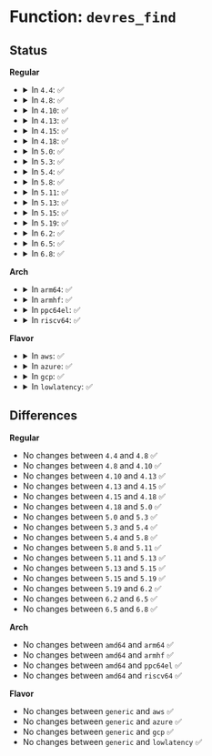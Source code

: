 # Function: <code>devres_find</code>

## Status
<b>Regular</b>
<ul>
<li>
<details>
<summary>In <code>4.4</code>: ✅</summary>

```c
void *devres_find(struct device *dev, dr_release_t release, dr_match_t match, void *match_data);
```

**Collision:** Unique Global

**Inline:** No

**Transformation:** False

**Instances:**

```
In drivers/base/devres.c (ffffffff8154f460)
Location: drivers/base/devres.c:259
Inline: False
Direct callers:
  - lib/devres.c:pcim_iomap_table
  - drivers/pci/pci.c:pcim_pin_device
  - drivers/pci/pci.c:pci_intx
  - drivers/pci/pci.c:pci_release_region
  - drivers/pci/pci.c:__pci_request_region
  - drivers/pci/pci.c:pci_disable_device
  - drivers/pci/pci.c:pcim_enable_device
  - drivers/base/firmware_class.c:_request_firmware
  - drivers/base/regmap/regmap.c:dev_get_regmap
```
**Symbols:**

```
ffffffff8154f460-ffffffff8154f518: devres_find (STB_GLOBAL)
```
</details>
</li>
<li>
<details>
<summary>In <code>4.8</code>: ✅</summary>

```c
void *devres_find(struct device *dev, dr_release_t release, dr_match_t match, void *match_data);
```

**Collision:** Unique Global

**Inline:** No

**Transformation:** False

**Instances:**

```
In drivers/base/devres.c (ffffffff815a1230)
Location: drivers/base/devres.c:259
Inline: False
Direct callers:
  - lib/devres.c:pcim_iomap_table
  - drivers/pci/pci.c:pci_intx
  - drivers/pci/pci.c:__pci_request_region
  - drivers/pci/pci.c:pci_release_region
  - drivers/pci/pci.c:pci_disable_device
  - drivers/pci/pci.c:pcim_pin_device
  - drivers/pci/pci.c:pcim_enable_device
  - drivers/base/firmware_class.c:_request_firmware
  - drivers/base/regmap/regmap.c:dev_get_regmap
```
**Symbols:**

```
ffffffff815a1230-ffffffff815a12e8: devres_find (STB_GLOBAL)
```
</details>
</li>
<li>
<details>
<summary>In <code>4.10</code>: ✅</summary>

```c
void *devres_find(struct device *dev, dr_release_t release, dr_match_t match, void *match_data);
```

**Collision:** Unique Global

**Inline:** No

**Transformation:** False

**Instances:**

```
In drivers/base/devres.c (ffffffff815cf8a0)
Location: drivers/base/devres.c:260
Inline: False
Direct callers:
  - lib/devres.c:pcim_iomap_table
  - drivers/pci/pci.c:pci_intx
  - drivers/pci/pci.c:__pci_request_region
  - drivers/pci/pci.c:pci_release_region
  - drivers/pci/pci.c:pci_disable_device
  - drivers/pci/pci.c:pcim_pin_device
  - drivers/pci/pci.c:pcim_enable_device
  - drivers/base/firmware_class.c:_request_firmware
  - drivers/base/regmap/regmap.c:dev_get_regmap
```
**Symbols:**

```
ffffffff815cf8a0-ffffffff815cf958: devres_find (STB_GLOBAL)
```
</details>
</li>
<li>
<details>
<summary>In <code>4.13</code>: ✅</summary>

```c
void *devres_find(struct device *dev, dr_release_t release, dr_match_t match, void *match_data);
```

**Collision:** Unique Global

**Inline:** No

**Transformation:** False

**Instances:**

```
In drivers/base/devres.c (ffffffff815e4280)
Location: drivers/base/devres.c:260
Inline: False
Direct callers:
  - lib/devres.c:pcim_iomap_table
  - drivers/pci/pci.c:__pci_request_region
  - drivers/pci/pci.c:pci_release_region
  - drivers/pci/pci.c:pci_disable_device
  - drivers/pci/pci.c:pcim_pin_device
  - drivers/pci/pci.c:pcim_enable_device
  - drivers/base/firmware_class.c:assign_firmware_buf
  - drivers/base/regmap/regmap.c:dev_get_regmap
```
**Symbols:**

```
ffffffff815e4280-ffffffff815e4336: devres_find (STB_GLOBAL)
```
</details>
</li>
<li>
<details>
<summary>In <code>4.15</code>: ✅</summary>

```c
void *devres_find(struct device *dev, dr_release_t release, dr_match_t match, void *match_data);
```

**Collision:** Unique Global

**Inline:** No

**Transformation:** False

**Instances:**

```
In drivers/base/devres.c (ffffffff8164b550)
Location: drivers/base/devres.c:260
Inline: False
Direct callers:
  - lib/devres.c:pcim_iomap_table
  - drivers/pci/pci.c:__pci_request_region
  - drivers/pci/pci.c:pci_release_region
  - drivers/pci/pci.c:pci_disable_device
  - drivers/pci/pci.c:pcim_pin_device
  - drivers/pci/pci.c:pcim_enable_device
  - drivers/base/firmware_class.c:assign_firmware_buf
  - drivers/base/regmap/regmap.c:dev_get_regmap
```
**Symbols:**

```
ffffffff8164b550-ffffffff8164b608: devres_find (STB_GLOBAL)
```
</details>
</li>
<li>
<details>
<summary>In <code>4.18</code>: ✅</summary>

```c
void *devres_find(struct device *dev, dr_release_t release, dr_match_t match, void *match_data);
```

**Collision:** Unique Global

**Inline:** No

**Transformation:** False

**Instances:**

```
In drivers/base/devres.c (ffffffff81686b50)
Location: drivers/base/devres.c:264
Inline: False
Direct callers:
  - lib/devres.c:pcim_iomap_table
  - drivers/pci/pci.c:pcim_enable_device
  - drivers/base/firmware_loader/main.c:request_firmware_nowait
  - drivers/base/regmap/regmap.c:dev_get_regmap
```
**Symbols:**

```
ffffffff81686b50-ffffffff81686c0f: devres_find (STB_GLOBAL)
```
</details>
</li>
<li>
<details>
<summary>In <code>5.0</code>: ✅</summary>

```c
void *devres_find(struct device *dev, dr_release_t release, dr_match_t match, void *match_data);
```

**Collision:** Unique Global

**Inline:** No

**Transformation:** False

**Instances:**

```
In drivers/base/devres.c (ffffffff816a67f0)
Location: drivers/base/devres.c:272
Inline: False
Direct callers:
  - lib/devres.c:pcim_iomap_table
  - drivers/gpio/gpiolib-devres.c:devm_gpiod_get_from_of_node
  - drivers/gpio/gpiolib-devres.c:devm_gpiod_get_index
  - drivers/pci/pci.c:pcim_enable_device
  - drivers/base/firmware_loader/main.c:request_firmware_nowait
  - drivers/base/regmap/regmap.c:dev_get_regmap
```
**Symbols:**

```
ffffffff816a67f0-ffffffff816a68a1: devres_find (STB_GLOBAL)
```
</details>
</li>
<li>
<details>
<summary>In <code>5.3</code>: ✅</summary>

```c
void *devres_find(struct device *dev, dr_release_t release, dr_match_t match, void *match_data);
```

**Collision:** Unique Global

**Inline:** No

**Transformation:** False

**Instances:**

```
In drivers/base/devres.c (ffffffff816df870)
Location: drivers/base/devres.c:272
Inline: False
Direct callers:
  - lib/devres.c:pcim_iomap_table
  - drivers/gpio/gpiolib-devres.c:devm_gpiod_get_from_of_node
  - drivers/gpio/gpiolib-devres.c:devm_gpiod_get_index
  - drivers/pci/pci.c:pcim_enable_device
  - drivers/base/firmware_loader/main.c:request_firmware_nowait
  - drivers/base/regmap/regmap.c:dev_get_regmap
```
**Symbols:**

```
ffffffff816df870-ffffffff816df92c: devres_find (STB_GLOBAL)
```
</details>
</li>
<li>
<details>
<summary>In <code>5.4</code>: ✅</summary>

```c
void *devres_find(struct device *dev, dr_release_t release, dr_match_t match, void *match_data);
```

**Collision:** Unique Global

**Inline:** No

**Transformation:** False

**Instances:**

```
In drivers/base/devres.c (ffffffff81703ac0)
Location: drivers/base/devres.c:272
Inline: False
Direct callers:
  - lib/devres.c:pcim_iomap_table
  - drivers/gpio/gpiolib-devres.c:devm_gpiod_get_index
  - drivers/pci/pci.c:pcim_enable_device
  - drivers/base/firmware_loader/main.c:request_firmware_nowait
  - drivers/base/regmap/regmap.c:dev_get_regmap
```
**Symbols:**

```
ffffffff81703ac0-ffffffff81703b7c: devres_find (STB_GLOBAL)
```
</details>
</li>
<li>
<details>
<summary>In <code>5.8</code>: ✅</summary>

```c
void *devres_find(struct device *dev, dr_release_t release, dr_match_t match, void *match_data);
```

**Collision:** Unique Global

**Inline:** No

**Transformation:** False

**Instances:**

```
In drivers/base/devres.c (ffffffff817be8d0)
Location: drivers/base/devres.c:272
Inline: False
Direct callers:
  - lib/devres.c:pcim_iomap_table
  - drivers/gpio/gpiolib-devres.c:devm_gpiod_get_index
  - drivers/pci/pci.c:pci_intx
  - drivers/pci/pci.c:pcim_set_mwi
  - drivers/pci/pci.c:__pci_request_region
  - drivers/pci/pci.c:pci_release_region
  - drivers/pci/pci.c:pci_disable_device
  - drivers/pci/pci.c:pcim_pin_device
  - drivers/pci/pci.c:pcim_enable_device
  - drivers/base/firmware_loader/main.c:request_firmware_nowait
  - drivers/base/firmware_loader/main.c:request_firmware_into_buf
  - drivers/base/firmware_loader/main.c:firmware_request_cache
  - drivers/base/firmware_loader/main.c:assign_fw
  - drivers/base/regmap/regmap.c:dev_get_regmap
  - net/devres.c:devm_register_netdev
```
**Symbols:**

```
ffffffff817be8d0-ffffffff817be98c: devres_find (STB_GLOBAL)
```
</details>
</li>
<li>
<details>
<summary>In <code>5.11</code>: ✅</summary>

```c
void *devres_find(struct device *dev, dr_release_t release, dr_match_t match, void *match_data);
```

**Collision:** Unique Global

**Inline:** No

**Transformation:** False

**Instances:**

```
In drivers/base/devres.c (ffffffff817d37a0)
Location: drivers/base/devres.c:288
Inline: False
Direct callers:
  - lib/devres.c:pcim_iomap_table
  - drivers/gpio/gpiolib-devres.c:devm_gpiod_get_index
  - drivers/pci/pci.c:pci_intx
  - drivers/pci/pci.c:pcim_set_mwi
  - drivers/pci/pci.c:__pci_request_region
  - drivers/pci/pci.c:pci_release_region
  - drivers/pci/pci.c:pci_disable_device
  - drivers/pci/pci.c:pcim_pin_device
  - drivers/pci/pci.c:pcim_enable_device
  - drivers/base/firmware_loader/main.c:request_firmware_nowait
  - drivers/base/firmware_loader/main.c:request_partial_firmware_into_buf
  - drivers/base/firmware_loader/main.c:request_firmware_into_buf
  - drivers/base/firmware_loader/main.c:firmware_request_cache
  - drivers/base/firmware_loader/main.c:assign_fw
  - drivers/base/regmap/regmap.c:dev_get_regmap
  - drivers/spi/spi.c:spi_unregister_controller
  - drivers/net/phy/mdio_devres.c:__devm_mdiobus_register
  - net/devres.c:devm_register_netdev
```
**Symbols:**

```
ffffffff817d37a0-ffffffff817d385c: devres_find (STB_GLOBAL)
```
</details>
</li>
<li>
<details>
<summary>In <code>5.13</code>: ✅</summary>

```c
void *devres_find(struct device *dev, dr_release_t release, dr_match_t match, void *match_data);
```

**Collision:** Unique Global

**Inline:** No

**Transformation:** False

**Instances:**

```
In drivers/base/devres.c (ffffffff817b71b0)
Location: drivers/base/devres.c:288
Inline: False
Direct callers:
  - lib/devres.c:pcim_iomap_table
  - drivers/gpio/gpiolib-devres.c:devm_gpiod_get_index
  - drivers/pci/pci.c:pci_intx
  - drivers/pci/pci.c:pcim_set_mwi
  - drivers/pci/pci.c:__pci_request_region
  - drivers/pci/pci.c:pci_release_region
  - drivers/pci/pci.c:pci_disable_device
  - drivers/pci/pci.c:pcim_pin_device
  - drivers/pci/pci.c:pcim_enable_device
  - drivers/base/firmware_loader/main.c:request_firmware_nowait
  - drivers/base/firmware_loader/main.c:request_partial_firmware_into_buf
  - drivers/base/firmware_loader/main.c:request_firmware_into_buf
  - drivers/base/firmware_loader/main.c:firmware_request_cache
  - drivers/base/firmware_loader/main.c:assign_fw
  - drivers/base/regmap/regmap.c:dev_get_regmap
  - drivers/net/phy/mdio_devres.c:__devm_mdiobus_register
  - net/devres.c:devm_register_netdev
```
**Symbols:**

```
ffffffff817b71b0-ffffffff817b726c: devres_find (STB_GLOBAL)
```
</details>
</li>
<li>
<details>
<summary>In <code>5.15</code>: ✅</summary>

```c
void *devres_find(struct device *dev, dr_release_t release, dr_match_t match, void *match_data);
```

**Collision:** Unique Global

**Inline:** No

**Transformation:** False

**Instances:**

```
In drivers/base/devres.c (ffffffff818401f0)
Location: drivers/base/devres.c:281
Inline: False
Direct callers:
  - lib/devres.c:pcim_iomap_table
  - drivers/gpio/gpiolib-devres.c:devm_gpiod_get_index
  - drivers/pci/pci.c:pci_intx
  - drivers/pci/pci.c:pcim_set_mwi
  - drivers/pci/pci.c:__pci_request_region
  - drivers/pci/pci.c:pci_release_region
  - drivers/pci/pci.c:pci_disable_device
  - drivers/pci/pci.c:pcim_pin_device
  - drivers/pci/pci.c:pcim_enable_device
  - drivers/base/firmware_loader/main.c:request_firmware_nowait
  - drivers/base/firmware_loader/main.c:request_partial_firmware_into_buf
  - drivers/base/firmware_loader/main.c:request_firmware_into_buf
  - drivers/base/firmware_loader/main.c:firmware_request_cache
  - drivers/base/firmware_loader/main.c:assign_fw
  - drivers/base/regmap/regmap.c:dev_get_regmap
  - drivers/net/phy/mdio_devres.c:__devm_mdiobus_register
  - net/devres.c:devm_register_netdev
```
**Symbols:**

```
ffffffff818401f0-ffffffff818402ac: devres_find (STB_GLOBAL)
```
</details>
</li>
<li>
<details>
<summary>In <code>5.19</code>: ✅</summary>

```c
void *devres_find(struct device *dev, dr_release_t release, dr_match_t match, void *match_data);
```

**Collision:** Unique Global

**Inline:** No

**Transformation:** False

**Instances:**

```
In drivers/base/devres.c (ffffffff81983230)
Location: drivers/base/devres.c:281
Inline: False
Direct callers:
  - lib/devres.c:pcim_iomap_table
  - drivers/gpio/gpiolib-devres.c:devm_gpiod_get_index
  - drivers/pci/pci.c:pci_intx
  - drivers/pci/pci.c:pcim_set_mwi
  - drivers/pci/pci.c:__pci_request_region
  - drivers/pci/pci.c:pci_release_region
  - drivers/pci/pci.c:pci_disable_device
  - drivers/pci/pci.c:pcim_pin_device
  - drivers/pci/pci.c:pcim_enable_device
  - drivers/base/firmware_loader/main.c:request_firmware_nowait
  - drivers/base/firmware_loader/main.c:request_partial_firmware_into_buf
  - drivers/base/firmware_loader/main.c:request_firmware_into_buf
  - drivers/base/firmware_loader/main.c:fw_add_devm_name
  - drivers/base/regmap/regmap.c:dev_get_regmap
  - drivers/net/phy/mdio_devres.c:__devm_mdiobus_register
  - net/devres.c:devm_register_netdev
```
**Symbols:**

```
ffffffff81983230-ffffffff81983301: devres_find (STB_GLOBAL)
```
</details>
</li>
<li>
<details>
<summary>In <code>6.2</code>: ✅</summary>

```c
void *devres_find(struct device *dev, dr_release_t release, dr_match_t match, void *match_data);
```

**Collision:** Unique Global

**Inline:** No

**Transformation:** False

**Instances:**

```
In drivers/base/devres.c (ffffffff81af1200)
Location: drivers/base/devres.c:286
Inline: False
Direct callers:
  - lib/devres.c:pcim_iomap_table
  - drivers/gpio/gpiolib-devres.c:devm_gpiod_get_index
  - drivers/pci/pci.c:pci_intx
  - drivers/pci/pci.c:pcim_set_mwi
  - drivers/pci/pci.c:__pci_request_region
  - drivers/pci/pci.c:pci_release_region
  - drivers/pci/pci.c:pci_disable_device
  - drivers/pci/pci.c:pcim_pin_device
  - drivers/pci/pci.c:pcim_enable_device
  - drivers/base/firmware_loader/main.c:request_firmware_nowait
  - drivers/base/firmware_loader/main.c:request_partial_firmware_into_buf
  - drivers/base/firmware_loader/main.c:request_firmware_into_buf
  - drivers/base/firmware_loader/main.c:fw_add_devm_name
  - drivers/base/regmap/regmap.c:dev_get_regmap
  - drivers/net/phy/mdio_devres.c:__devm_mdiobus_register
  - net/devres.c:devm_register_netdev
```
**Symbols:**

```
ffffffff81af1200-ffffffff81af12d1: devres_find (STB_GLOBAL)
```
</details>
</li>
<li>
<details>
<summary>In <code>6.5</code>: ✅</summary>

```c
void *devres_find(struct device *dev, dr_release_t release, dr_match_t match, void *match_data);
```

**Collision:** Unique Global

**Inline:** No

**Transformation:** False

**Instances:**

```
In drivers/base/devres.c (ffffffff81b3f340)
Location: drivers/base/devres.c:286
Inline: False
Direct callers:
  - lib/devres.c:pcim_iomap_table
  - drivers/gpio/gpiolib-devres.c:devm_gpiod_get_index
  - drivers/pci/pci.c:pci_intx
  - drivers/pci/pci.c:pcim_set_mwi
  - drivers/pci/pci.c:__pci_request_region
  - drivers/pci/pci.c:pci_release_region
  - drivers/pci/pci.c:pci_disable_device
  - drivers/pci/pci.c:pcim_pin_device
  - drivers/pci/pci.c:pcim_enable_device
  - drivers/base/firmware_loader/main.c:request_firmware_nowait
  - drivers/base/firmware_loader/main.c:request_partial_firmware_into_buf
  - drivers/base/firmware_loader/main.c:request_firmware_into_buf
  - drivers/base/firmware_loader/main.c:fw_add_devm_name
  - drivers/base/regmap/regmap.c:dev_get_regmap
  - drivers/net/phy/mdio_devres.c:__devm_mdiobus_register
  - net/devres.c:devm_register_netdev
```
**Symbols:**

```
ffffffff81b3f340-ffffffff81b3f426: devres_find (STB_GLOBAL)
```
</details>
</li>
<li>
<details>
<summary>In <code>6.8</code>: ✅</summary>

```c
void *devres_find(struct device *dev, dr_release_t release, dr_match_t match, void *match_data);
```

**Collision:** Unique Global

**Inline:** No

**Transformation:** False

**Instances:**

```
In drivers/base/devres.c (ffffffff81b971c0)
Location: drivers/base/devres.c:286
Inline: False
Direct callers:
  - lib/devres.c:pcim_iomap_table
  - drivers/gpio/gpiolib-devres.c:devm_gpiod_get_index
  - drivers/pci/pci.c:pci_intx
  - drivers/pci/pci.c:pcim_set_mwi
  - drivers/pci/pci.c:__pci_request_region
  - drivers/pci/pci.c:pci_release_region
  - drivers/pci/pci.c:pci_disable_device
  - drivers/pci/pci.c:pcim_pin_device
  - drivers/pci/pci.c:pcim_enable_device
  - drivers/base/firmware_loader/main.c:request_firmware_nowait
  - drivers/base/firmware_loader/main.c:request_partial_firmware_into_buf
  - drivers/base/firmware_loader/main.c:request_firmware_into_buf
  - drivers/base/firmware_loader/main.c:fw_add_devm_name
  - drivers/base/regmap/regmap.c:dev_get_regmap
  - drivers/net/phy/mdio_devres.c:__devm_mdiobus_register
  - net/devres.c:devm_register_netdev
```
**Symbols:**

```
ffffffff81b971c0-ffffffff81b972a6: devres_find (STB_GLOBAL)
```
</details>
</li>
</ul>
<b>Arch</b>
<ul>
<li>
<details>
<summary>In <code>arm64</code>: ✅</summary>

```c
void *devres_find(struct device *dev, dr_release_t release, dr_match_t match, void *match_data);
```

**Collision:** Unique Global

**Inline:** No

**Transformation:** False

**Instances:**

```
In drivers/base/devres.c (ffff8000108f0478)
Location: drivers/base/devres.c:272
Inline: False
Direct callers:
  - lib/devres.c:pcim_iomap_table
  - lib/genalloc.c:of_gen_pool_get
  - drivers/gpio/gpiolib-devres.c:devm_gpiod_get_from_of_node
  - drivers/gpio/gpiolib-devres.c:devm_gpiod_get_index
  - drivers/pci/pci.c:pcim_enable_device
  - drivers/base/firmware_loader/main.c:request_firmware_nowait
  - drivers/base/regmap/regmap.c:dev_get_regmap
```
**Symbols:**

```
ffff8000108f0478-ffff8000108f0590: devres_find (STB_GLOBAL)
```
</details>
</li>
<li>
<details>
<summary>In <code>armhf</code>: ✅</summary>

```c
void *devres_find(struct device *dev, dr_release_t release, dr_match_t match, void *match_data);
```

**Collision:** Unique Global

**Inline:** No

**Transformation:** False

**Instances:**

```
In drivers/base/devres.c (c09dce58)
Location: drivers/base/devres.c:272
Inline: False
Direct callers:
  - lib/devres.c:pcim_iomap_table
  - lib/genalloc.c:of_gen_pool_get
  - drivers/gpio/gpiolib-devres.c:devm_gpiod_get_from_of_node
  - drivers/gpio/gpiolib-devres.c:devm_gpiod_get_index
  - drivers/pci/pci.c:pcim_enable_device
  - drivers/base/firmware_loader/main.c:request_firmware_nowait
  - drivers/base/regmap/regmap.c:dev_get_regmap
```
**Symbols:**

```
c09dce58-c09dcf1c: devres_find (STB_GLOBAL)
```
</details>
</li>
<li>
<details>
<summary>In <code>ppc64el</code>: ✅</summary>

```c
void *devres_find(struct device *dev, dr_release_t release, dr_match_t match, void *match_data);
```

**Collision:** Unique Global

**Inline:** No

**Transformation:** False

**Instances:**

```
In drivers/base/devres.c (c000000000988960)
Location: drivers/base/devres.c:272
Inline: False
Direct callers:
  - lib/devres.c:pcim_iomap_table
  - lib/genalloc.c:of_gen_pool_get
  - drivers/gpio/gpiolib-devres.c:devm_gpiod_get_from_of_node
  - drivers/gpio/gpiolib-devres.c:devm_gpiod_get_index
  - drivers/pci/pci.c:pcim_enable_device
  - drivers/base/firmware_loader/main.c:request_firmware_nowait
  - drivers/base/regmap/regmap.c:dev_get_regmap
```
**Symbols:**

```
c000000000988960-c000000000988acc: devres_find (STB_GLOBAL)
```
</details>
</li>
<li>
<details>
<summary>In <code>riscv64</code>: ✅</summary>

```c
void *devres_find(struct device *dev, dr_release_t release, dr_match_t match, void *match_data);
```

**Collision:** Unique Global

**Inline:** No

**Transformation:** False

**Instances:**

```
In drivers/base/devres.c (ffffffe000581f52)
Location: drivers/base/devres.c:272
Inline: False
Direct callers:
  - lib/devres.c:pcim_iomap_table
  - lib/genalloc.c:of_gen_pool_get
  - drivers/gpio/gpiolib-devres.c:devm_gpiod_get_from_of_node
  - drivers/gpio/gpiolib-devres.c:devm_gpiod_get_index
  - drivers/pci/pci.c:pcim_enable_device
  - drivers/base/regmap/regmap.c:dev_get_regmap
```
**Symbols:**

```
ffffffe000581f52-ffffffe000581fee: devres_find (STB_GLOBAL)
```
</details>
</li>
</ul>
<b>Flavor</b>
<ul>
<li>
<details>
<summary>In <code>aws</code>: ✅</summary>

```c
void *devres_find(struct device *dev, dr_release_t release, dr_match_t match, void *match_data);
```

**Collision:** Unique Global

**Inline:** No

**Transformation:** False

**Instances:**

```
In drivers/base/devres.c (ffffffff816c9210)
Location: drivers/base/devres.c:272
Inline: False
Direct callers:
  - lib/devres.c:pcim_iomap_table
  - drivers/gpio/gpiolib-devres.c:devm_gpiod_get_index
  - drivers/pci/pci.c:pcim_enable_device
  - drivers/base/firmware_loader/main.c:request_firmware_nowait
  - drivers/base/regmap/regmap.c:dev_get_regmap
```
**Symbols:**

```
ffffffff816c9210-ffffffff816c92cc: devres_find (STB_GLOBAL)
```
</details>
</li>
<li>
<details>
<summary>In <code>azure</code>: ✅</summary>

```c
void *devres_find(struct device *dev, dr_release_t release, dr_match_t match, void *match_data);
```

**Collision:** Unique Global

**Inline:** No

**Transformation:** False

**Instances:**

```
In drivers/base/devres.c (ffffffff816a4540)
Location: drivers/base/devres.c:272
Inline: False
Direct callers:
  - lib/devres.c:pcim_iomap_table
  - drivers/gpio/gpiolib-devres.c:devm_gpiod_get_index
  - drivers/pci/pci.c:pcim_enable_device
  - drivers/base/firmware_loader/main.c:request_firmware_nowait
  - drivers/base/regmap/regmap.c:dev_get_regmap
```
**Symbols:**

```
ffffffff816a4540-ffffffff816a45fc: devres_find (STB_GLOBAL)
```
</details>
</li>
<li>
<details>
<summary>In <code>gcp</code>: ✅</summary>

```c
void *devres_find(struct device *dev, dr_release_t release, dr_match_t match, void *match_data);
```

**Collision:** Unique Global

**Inline:** No

**Transformation:** False

**Instances:**

```
In drivers/base/devres.c (ffffffff816f7780)
Location: drivers/base/devres.c:272
Inline: False
Direct callers:
  - lib/devres.c:pcim_iomap_table
  - drivers/gpio/gpiolib-devres.c:devm_gpiod_get_index
  - drivers/pci/pci.c:pcim_enable_device
  - drivers/base/firmware_loader/main.c:request_firmware_nowait
  - drivers/base/regmap/regmap.c:dev_get_regmap
```
**Symbols:**

```
ffffffff816f7780-ffffffff816f783c: devres_find (STB_GLOBAL)
```
</details>
</li>
<li>
<details>
<summary>In <code>lowlatency</code>: ✅</summary>

```c
void *devres_find(struct device *dev, dr_release_t release, dr_match_t match, void *match_data);
```

**Collision:** Unique Global

**Inline:** No

**Transformation:** False

**Instances:**

```
In drivers/base/devres.c (ffffffff81712020)
Location: drivers/base/devres.c:272
Inline: False
Direct callers:
  - lib/devres.c:pcim_iomap_table
  - drivers/gpio/gpiolib-devres.c:devm_gpiod_get_index
  - drivers/pci/pci.c:pcim_enable_device
  - drivers/base/firmware_loader/main.c:request_firmware_nowait
  - drivers/base/regmap/regmap.c:dev_get_regmap
```
**Symbols:**

```
ffffffff81712020-ffffffff817120dc: devres_find (STB_GLOBAL)
```
</details>
</li>
</ul>

## Differences
<b>Regular</b>
<ul>
<li>
No changes between <code>4.4</code> and <code>4.8</code> ✅
</li>
<li>
No changes between <code>4.8</code> and <code>4.10</code> ✅
</li>
<li>
No changes between <code>4.10</code> and <code>4.13</code> ✅
</li>
<li>
No changes between <code>4.13</code> and <code>4.15</code> ✅
</li>
<li>
No changes between <code>4.15</code> and <code>4.18</code> ✅
</li>
<li>
No changes between <code>4.18</code> and <code>5.0</code> ✅
</li>
<li>
No changes between <code>5.0</code> and <code>5.3</code> ✅
</li>
<li>
No changes between <code>5.3</code> and <code>5.4</code> ✅
</li>
<li>
No changes between <code>5.4</code> and <code>5.8</code> ✅
</li>
<li>
No changes between <code>5.8</code> and <code>5.11</code> ✅
</li>
<li>
No changes between <code>5.11</code> and <code>5.13</code> ✅
</li>
<li>
No changes between <code>5.13</code> and <code>5.15</code> ✅
</li>
<li>
No changes between <code>5.15</code> and <code>5.19</code> ✅
</li>
<li>
No changes between <code>5.19</code> and <code>6.2</code> ✅
</li>
<li>
No changes between <code>6.2</code> and <code>6.5</code> ✅
</li>
<li>
No changes between <code>6.5</code> and <code>6.8</code> ✅
</li>
</ul>
<b>Arch</b>
<ul>
<li>
No changes between <code>amd64</code> and <code>arm64</code> ✅
</li>
<li>
No changes between <code>amd64</code> and <code>armhf</code> ✅
</li>
<li>
No changes between <code>amd64</code> and <code>ppc64el</code> ✅
</li>
<li>
No changes between <code>amd64</code> and <code>riscv64</code> ✅
</li>
</ul>
<b>Flavor</b>
<ul>
<li>
No changes between <code>generic</code> and <code>aws</code> ✅
</li>
<li>
No changes between <code>generic</code> and <code>azure</code> ✅
</li>
<li>
No changes between <code>generic</code> and <code>gcp</code> ✅
</li>
<li>
No changes between <code>generic</code> and <code>lowlatency</code> ✅
</li>
</ul>
